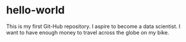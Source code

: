 # hello-world
This is my first Git-Hub repository. 
I aspire to become a data scientist. I want to have enough money to travel across the globe on my bike.
